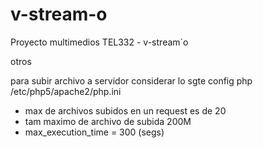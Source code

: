 v-stream-o
==========

Proyecto multimedios TEL332 - v-stream´o

otros

para subir archivo a servidor considerar lo sgte
	config php
	/etc/php5/apache2/php.ini
-	max de archivos subidos en un request es de 20
-	tam maximo de archivo de subida 200M
-	max_execution_time = 300		(segs)

